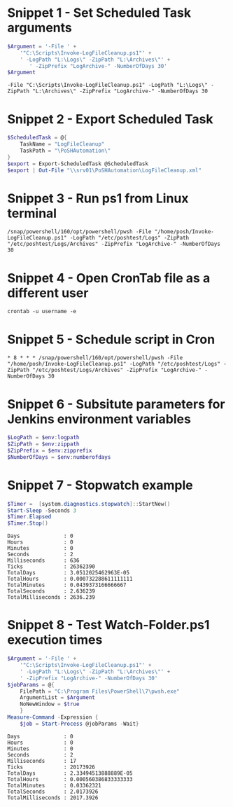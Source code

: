 # Snippet 1 - Set Scheduled Task arguments
```powershell
$Argument = '-File ' +
    '"C:\Scripts\Invoke-LogFileCleanup.ps1"' +
    ' -LogPath "L:\Logs\" -ZipPath "L:\Archives\"' +
	   ' -ZipPrefix "LogArchive-" -NumberOfDays 30'
$Argument
```
```
-File "C:\Scripts\Invoke-LogFileCleanup.ps1" -LogPath "L:\Logs\" -ZipPath "L:\Archives\" -ZipPrefix "LogArchive-" -NumberOfDays 30
```

# Snippet 2 - Export Scheduled Task
```powershell
$ScheduledTask = @{
    TaskName = "LogFileCleanup"
    TaskPath = "\PoSHAutomation\"
}
$export = Export-ScheduledTask @ScheduledTask
$export | Out-File "\\srv01\PoSHAutomation\LogFileCleanup.xml"
```

# Snippet 3 - Run ps1 from Linux terminal
```shell
/snap/powershell/160/opt/powershell/pwsh -File "/home/posh/Invoke-LogFileCleanup.ps1" -LogPath "/etc/poshtest/Logs" -ZipPath "/etc/poshtest/Logs/Archives" -ZipPrefix "LogArchive-" -NumberOfDays 30
```

# Snippet 4 - Open CronTab file as a different user
```shell
crontab -u username -e
```

# Snippet 5 - Schedule script in Cron
```shell
* 8 * * * /snap/powershell/160/opt/powershell/pwsh -File "/home/posh/Invoke-LogFileCleanup.ps1" -LogPath "/etc/poshtest/Logs" -ZipPath "/etc/poshtest/Logs/Archives" -ZipPrefix "LogArchive-" -NumberOfDays 30
```

# Snippet 6 - Subsitute parameters for Jenkins environment variables
```powershell
$LogPath = $env:logpath
$ZipPath = $env:zippath
$ZipPrefix = $env:zipprefix
$NumberOfDays = $env:numberofdays
```

# Snippet 7 - Stopwatch example
```powershell
$Timer =  [system.diagnostics.stopwatch]::StartNew()
Start-Sleep -Seconds 3
$Timer.Elapsed
$Timer.Stop()
```
```
Days              : 0
Hours             : 0
Minutes           : 0
Seconds           : 2
Milliseconds      : 636
Ticks             : 26362390
TotalDays         : 3.0512025462963E-05
TotalHours        : 0.000732288611111111
TotalMinutes      : 0.0439373166666667
TotalSeconds      : 2.636239
TotalMilliseconds : 2636.239
```

# Snippet 8 - Test Watch-Folder.ps1 execution times
```powershell
$Argument = '-File ' +
    '"C:\Scripts\Invoke-LogFileCleanup.ps1"' +
    ' -LogPath "L:\Logs\" -ZipPath "L:\Archives\"' +
    ' -ZipPrefix "LogArchive-" -NumberOfDays 30'
$jobParams = @{
    FilePath = "C:\Program Files\PowerShell\7\pwsh.exe"
    ArgumentList = $Argument
    NoNewWindow = $true
    }
Measure-Command -Expression {
    $job = Start-Process @jobParams -Wait}
```
```
Days              : 0
Hours             : 0
Minutes           : 0
Seconds           : 2
Milliseconds      : 17
Ticks             : 20173926
TotalDays         : 2.33494513888889E-05
TotalHours        : 0.000560386833333333
TotalMinutes      : 0.03362321
TotalSeconds      : 2.0173926
TotalMilliseconds : 2017.3926
```

